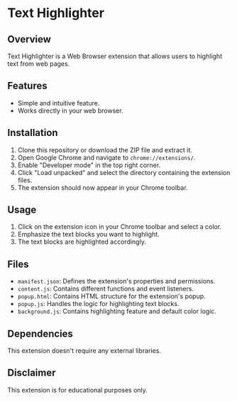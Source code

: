 # Text Highlighter

## Overview

Text Highlighter is a Web Browser extension that allows users to highlight text from web pages. 

## Features

- Simple and intuitive feature.
- Works directly in your web browser.

## Installation

1. Clone this repository or download the ZIP file and extract it.
2. Open Google Chrome and navigate to `chrome://extensions/`.
3. Enable "Developer mode" in the top right corner.
4. Click "Load unpacked" and select the directory containing the extension files.
5. The extension should now appear in your Chrome toolbar.

## Usage

1. Click on the extension icon in your Chrome toolbar and select a color.
2. Emphasize the text blocks you want to highlight.
3. The text blocks are highlighted accordingly.

## Files

- `manifest.json`: Defines the extension's properties and permissions.
- `content.js`: Contains different functions and event listeners.
- `popup.html`: Contains HTML structure for the extension's popup.
- `popup.js`: Handles the logic for highlighting text blocks.
- `background.js`: Contains highlighting feature and default color logic.

## Dependencies

This extension doesn't require any external libraries.

## Disclaimer

This extension is for educational purposes only. 